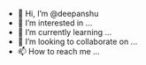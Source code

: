 - 👋 Hi, I’m @deepanshu
- 👀 I’m interested in ...
- 🌱 I’m currently learning ...
- 💞️ I’m looking to collaborate on ...
- 📫 How to reach me ...

<!---
gdfgeredrtge/gdfgeredrtge is a ✨ special ✨ repository because its `README.md` (this file) appears on your GitHub profile.
You can click the Preview link to take a look at your changes.
--->
